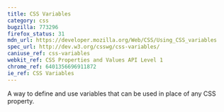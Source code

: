 ```yaml
---
title: CSS Variables
category: css
bugzilla: 773296
firefox_status: 31
mdn_url: https://developer.mozilla.org/Web/CSS/Using_CSS_variables
spec_url: http://dev.w3.org/csswg/css-variables/
caniuse_ref: css-variables
webkit_ref: CSS Properties and Values API Level 1
chrome_ref: 6401356696911872
ie_ref: CSS Variables
---
```


A way to define and use variables that can be used in place of any CSS property.
